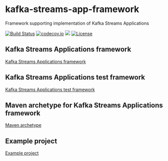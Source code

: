 # kafka-streams-app-framework
Framework supporting implementation of Kafka Streams Applications

[![Build Status](https://api.travis-ci.org/piotr-kalanski/kafka-streams-app-framework.png?branch=development)](https://api.travis-ci.org/piotr-kalanski/kafka-streams-app-framework.png?branch=development)
[![codecov.io](http://codecov.io/github/piotr-kalanski/kafka-streams-app-framework/coverage.svg?branch=development)](http://codecov.io/github/piotr-kalanski/kafka-streams-app-framework/coverage.svg?branch=development)
[<img src="https://img.shields.io/maven-central/v/com.github.piotr-kalanski/kafka-streams-app-framework.svg?label=latest%20release"/>](http://search.maven.org/#search|ga|1|a%3A%22kafka-streams-app-framework%22)
[![License](http://img.shields.io/:license-Apache%202-red.svg)](http://www.apache.org/licenses/LICENSE-2.0.txt)

## Kafka Streams Applications framework

[Kafka Streams Applications framework](/kafka-streams-app-common)

## Kafka Streams Applications test framework

[Kafka Streams Applications test framework](/kafka-streams-app-test)

## Maven archetype for Kafka Streams Applications framework

[Maven archetype](/kafka-streams-app-archetype)

## Example project

[Example project](/kafka-streams-examples)
